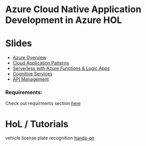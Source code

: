 # Azure Cloud Native Application Development in Azure HOL

# Slides
* [Azure Overview](https://tom.blob.core.windows.net/azurenativehol/Azure%20Overview.pdf)
* [Cloud Application Patterns](https://tom.blob.core.windows.net/azurenativehol/Cloud%20Application%20Patterns.pdf)
* [Serverless with Azure Functions & Logic Apps](https://tom.blob.core.windows.net/azurenativehol/AzureFunction_and_LogicApps.pdf)
* [Cognitive Services](https://tom.blob.core.windows.net/azurenativehol/Cognitive%20Services.pdf)
* [API Management](https://tom.blob.core.windows.net/azurenativehol/API%20Management.pdf)

### Requirements:
Check out requirments section [here](https://github.com/Microsoft/MCW-Serverless-architecture/blob/master/Hands-on%20lab/HOL%20step-by-step%20-%20Serverless%20architecture.md#requirements)

# HoL / Tutorials
vehicle license plate recognition [hands-on](https://github.com/Microsoft/MCW-Serverless-architecture/blob/master/Hands-on%20lab/HOL%20step-by-step%20-%20Serverless%20architecture.md)
